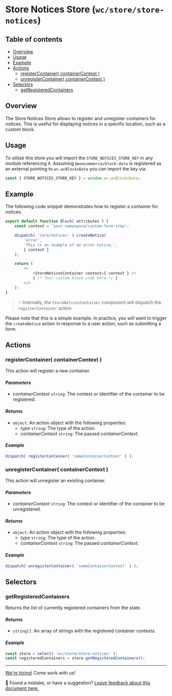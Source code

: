 # Store Notices Store (`wc/store/store-notices`) <!-- omit in toc -->

## Table of contents <!-- omit in toc -->

-   [Overview](#overview)
-   [Usage](#usage)
-   [Example](#example)
-   [Actions](#actions)
    -   [registerContainer( containerContext )](#registercontainer-containercontext-)
    -   [unregisterContainer( containerContext )](#unregistercontainer-containercontext-)
-   [Selectors](#selectors)
    -   [getRegisteredContainers](#getregisteredcontainers)

## Overview

The Store Notices Store allows to register and unregister containers for notices. This is useful for displaying notices in a specific location, such as a custom block.

## Usage

To utilize this store you will import the `STORE_NOTICES_STORE_KEY` in any module referencing it. Assuming `@woocommerce/block-data` is registered as an external pointing to `wc.wcBlocksData` you can import the key via:

```js
const { STORE_NOTICES_STORE_KEY } = window.wc.wcBlocksData;
```

## Example

The following code snippet demonstrates how to register a container for notices.

```js
export default function Block( attributes ) {
	const context = 'your-namespace/custom-form-step';

	dispatch( 'core/notices' ).createNotice(
		'error',
		'This is an example of an error notice.',
		{ context }
	);

	return (
		<>
			<StoreNoticesContainer context={ context } />
			{ /* Your custom block code here */ }
		</>
	);
}
```

> 💡 Internally, the `StoreNoticesContainer` component will dispatch the `registerContainer` action.

Please note that this is a simple example. In practice, you will want to trigger the `createNotice` action in response to a user action, such as submitting a form.

## Actions

### registerContainer( containerContext )

This action will register a new container.

#### _Parameters_ <!-- omit in toc -->

-   _containerContext_ `string`: The context or identifier of the container to be registered.

#### _Returns_ <!-- omit in toc -->

-   `object`: An action object with the following properties:
    -   _type_ `string`: The type of the action.
    -   _containerContext_ `string`: The passed _containerContext_.

#### _Example_ <!-- omit in toc -->

```javascript
dispatch( registerContainer( 'someContainerContext' ) );
```

### unregisterContainer( containerContext )

This action will unregister an existing container.

#### _Parameters_ <!-- omit in toc -->

-   _containerContext_ `string`: The context or identifier of the container to be unregistered.

#### _Returns_ <!-- omit in toc -->

-   `object`: An action object with the following properties:
    -   _type_ `string`: The type of the action.
    -   _containerContext_ `string`: The passed _containerContext_.

#### _Example_ <!-- omit in toc -->

```js
dispatch( unregisterContainer( 'someContainerContext' ) );
```

## Selectors

### getRegisteredContainers

Returns the list of currently registered containers from the state.

#### _Returns_ <!-- omit in toc -->

-   `string[]`: An array of strings with the registered container contexts.

#### _Example_ <!-- omit in toc -->

```js
const store = select( 'wc/store/store-notices' );
const registeredContainers = store.getRegisteredContainers();
```

<!-- FEEDBACK -->

---

[We're hiring!](woocommerce.com/careers/) Come work with us!

🐞 Found a mistake, or have a suggestion? [Leave feedback about this document here.](https://github.com/woocommerce/woocommerce-blocks/issues/new?assignees=&labels=type%3A+documentation&template=--doc-feedback.md&title=Feedback%20on%20./docs/third-party-developers/extensibility/data-store/validation.md)

<!-- /FEEDBACK -->
